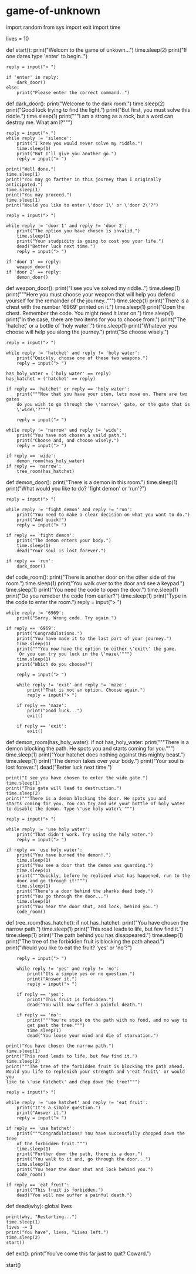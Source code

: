 # game-of-unknown
import random
from sys import exit
import time

lives = 10

def start():
    print("Welcom to the game of unkown...")
    time.sleep(2)
    print("If one dares type \'enter\' to begin..")

    reply = input("> ")

    if 'enter' in reply:
        dark_door()
    else:
        print("Please enter the correct command..")

def dark_door():
    print("Welcome to the dark room.")
    time.sleep(2)
    print("Good luck trying to find the light.")
    print("But first, you must solve this riddle.")
    time.sleep(1)
    print("""I am a strong as a rock, but a word can destroy me.
    What am I?""")

    reply = input("> ")
    while reply != 'silence':
        print("I knew you would never solve my riddle.")
        time.sleep(1)
        print("But I'll give you another go.")
        reply = input("> ")

    print("Well done.")
    time.sleep(1)
    print("You may go farther in this journey than I originally anticipated.")
    time.sleep(1)
    print("You may proceed.")
    time.sleep(1)
    print("Would you like to enter \'door 1\' or \'door 2\'?")

    reply = input("> ")

    while reply != 'door 1' and reply != 'door 2':
        print("The option you have chosen is invalid.")
        time.sleep(1)
        print("Your studpidity is going to cost you your life.")
        dead("Better luck next time.")
        reply = input("> ")

    if 'door 1' == reply:
        weapon_door()
    if 'door 2' == reply:
        demon_door()

def weapon_door():
    print("I see you've solved my riddle..")
    time.sleep(1)
    print("""Here you must choose your weapon that will help you
    defend yourself for the remainder of the journey..""")
    time.sleep(1)
    print("There is a chest with the number \'6969\' printed on it.")
    time.sleep(1)
    print("Open the chest. Remember the code. You might need it later on.")
    time.sleep(1)
    print("In the case, there are two items for you to choose from.")
    print("The \'hatchet\' or a bottle of \'holy water\'.")
    time.sleep(1)
    print("Whatever you choose will help you along the journey.")
    print("So choose wisely.")

    reply = input("> ")

    while reply != 'hatchet' and reply != 'holy water':
        print("Quickly, choose one of these two weapons.")
        reply = input("> ")

    has_holy_water = ('holy water' == reply)
    has_hatchet = ('hatchet' == reply)

    if reply == 'hatchet' or reply == 'holy water':
        print("""Now that you have your item, lets move on. There are two gates
        do you wish to go through the \'narrow\' gate, or the gate that is
        \'wide\'?""")

        reply = input("> ")

    while reply != 'narrow' and reply != 'wide':
        print("You have not chosen a vaild path.")
        print("Choose and, and choose wisely.")
        reply = input("> ")

    if reply == 'wide':
        demon_room(has_holy_water)
    if reply == 'narrow':
        tree_room(has_hatchet)

def demon_door():
    print("There is a demon in this room.")
    time.sleep(1)
    print("What would you like to do? \'fight demon\' or \'run\'?")

    reply = input("> ")

    while reply != 'fight demon' and reply != 'run':
        print("You need to make a clear decision on what you want to do.")
        print("And quick!")
        reply = input("> ")

    if reply == 'fight demon':
        print("The demon enters your body.")
        time.sleep(1)
        dead("Your soul is lost forever.")

    if reply == 'run':
        dark_door()

def code_room():
    print("There is another door on the other side of the room.")
    time.sleep(1)
    print("You walk over to the door and see a keypad.")
    time.sleep(1)
    print("You need the code to open the door.")
    time.sleep(1)
    print("Do you remeber the code from earlier?")
    time.sleep(1)
    print("Type in the code to enter the room.")
    reply = input("> ")

    while reply != '6969':
        print("Sorry. Wrong code. Try again.")

    if reply == '6969':
        print("Congradulations.")
        print("You have made it to the last part of your journey.")
        time.sleep(1)
        print("""You now have the option to either \'exit\' the game.
         Or you can try you luck in the \'maze\'""")
        time.sleep(1)
        print("Which do you choose?")

        reply = input("> ")

        while reply != 'exit' and reply != 'maze':
            print("That is not an option. Choose again.")
            reply = input("> ")

        if reply == 'maze':
            print("Good luck...")
            exit()
            
        if reply == 'exit':
            exit()

def demon_room(has_holy_water):
    if not has_holy_water:
        print("""There is a demon blocking the path. He spots you and
        starts coming for you.""")
        time.sleep(1)
        print("Your hatchet does nothing against this mighty beast.")
        time.sleep(1)
        print("The demon takes over your body.")
        print("Your soul is lost forever.")
        dead("Better luck next time.")

    print("I see you have chosen to enter the wide gate.")
    time.sleep(1)
    print("This gate will lead to destruction.")
    time.sleep(2)
    print("""There is a demon blocking the door. He spots you and
    starts coming for you. You can try and use your bottle of holy water
    to disable the demon. Type \'use holy water\'""")

    reply = input("> ")

    while reply != 'use holy water':
        print("That didn't work. Try using the holy water.")
        reply = input("> ")

    if reply == 'use holy water':
        print("You have burned the demon!.")
        time.sleep(1)
        print("You see a door that the demon was guarding.")
        time.sleep(1)
        print("""Quickly, before he realized what has happened, run to the
        door and go through it!""")
        time.sleep(1)
        print("There's a door behind the sharks dead body.")
        print("You go through the door...")
        time.sleep(1)
        print("You hear the door shut, and lock, behind you.")
        code_room()

def tree_room(has_hatchet):
    if not has_hatchet:
        print("You have chosen the narrow path.")
        time.sleep(1)
        print("This road leads to life, but few find it.")
        time.sleep(1)
        print("The path behind you has disappeared.")
        time.sleep(1)
        print("The tree of the forbidden fruit is blocking the path ahead.")
        print("Would you like to eat the fruit? \'yes\' or \'no\'?")

        reply = input("> ")

        while reply != 'yes' and reply != 'no':
            print("Its a simple yes or no question.")
            print("Answer it.")
            reply = input("> ")

        if reply == 'yes':
            print("This fruit is forbidden.")
            dead("You will now suffer a painful death.")

        if reply == 'no':
            print("""You're stuck on the path with no food, and no way to
            get past the tree.""")
            time.sleep(1)
            dead("You loose your mind and die of starvation.")

    print("You have chosen the narrow path.")
    time.sleep(1)
    print("This road leads to life, but few find it.")
    time.sleep(2)
    print("""The tree of the forbidden fruit is blocking the path ahead.
    Would you life to replenish your strength and \'eat fruit\' or would you
    like to \'use hatchet\' and chop down the tree?""")

    reply = input("> ")

    while reply != 'use hatchet' and reply != 'eat fruit':
        print("It's a simple question.")
        print("Answer it.")
        reply = input("> ")

    if reply == 'use hatchet':
        print("""Congradulations! You have successfully chopped down the tree
        of the forbidden fruit.""")
        time.sleep(1)
        print("Further down the path, there is a door.")
        print("You walk to it and, go through the door...")
        time.sleep(1)
        print("You hear the door shut and lock behind you.")
        code_room()

    if reply == 'eat fruit':
        print("This fruit is forbidden.")
        dead("You will now suffer a painful death.")

def dead(why):
    global lives

    print(why, "Restarting...")
    time.sleep(1)
    lives -= 1
    print("You have", lives, "Lives left.")
    time.sleep(2)
    start()


def exit():
    print("You've come this far just to quit? Coward.")


start()
